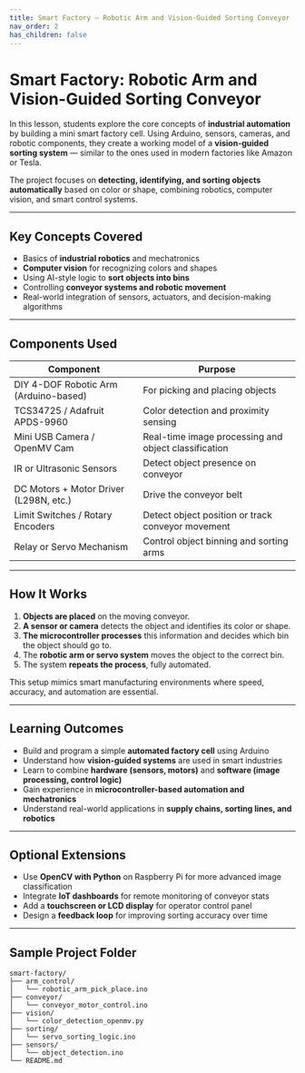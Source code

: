 ```yaml
---
title: Smart Factory – Robotic Arm and Vision-Guided Sorting Conveyor
nav_order: 2
has_children: false
---
```


# Smart Factory: Robotic Arm and Vision-Guided Sorting Conveyor

In this lesson, students explore the core concepts of **industrial automation** by building a mini smart factory cell. Using Arduino, sensors, cameras, and robotic components, they create a working model of a **vision-guided sorting system** — similar to the ones used in modern factories like Amazon or Tesla.

The project focuses on **detecting, identifying, and sorting objects automatically** based on color or shape, combining robotics, computer vision, and smart control systems.

---

## Key Concepts Covered

- Basics of **industrial robotics** and mechatronics  
- **Computer vision** for recognizing colors and shapes  
- Using AI-style logic to **sort objects into bins**  
- Controlling **conveyor systems and robotic movement**  
- Real-world integration of sensors, actuators, and decision-making algorithms

---

## Components Used

| Component                              | Purpose                                               |
|----------------------------------------|--------------------------------------------------------|
| DIY 4-DOF Robotic Arm (Arduino-based)  | For picking and placing objects                       |
| TCS34725 / Adafruit APDS-9960          | Color detection and proximity sensing                 |
| Mini USB Camera / OpenMV Cam           | Real-time image processing and object classification  |
| IR or Ultrasonic Sensors               | Detect object presence on conveyor                    |
| DC Motors + Motor Driver (L298N, etc.) | Drive the conveyor belt                               |
| Limit Switches / Rotary Encoders       | Detect object position or track conveyor movement     |
| Relay or Servo Mechanism               | Control object binning and sorting arms               |

---

## How It Works

1. **Objects are placed** on the moving conveyor.  
2. **A sensor or camera** detects the object and identifies its color or shape.  
3. **The microcontroller processes** this information and decides which bin the object should go to.  
4. The **robotic arm or servo system** moves the object to the correct bin.  
5. The system **repeats the process**, fully automated.

This setup mimics smart manufacturing environments where speed, accuracy, and automation are essential.

---

## Learning Outcomes

- Build and program a simple **automated factory cell** using Arduino  
- Understand how **vision-guided systems** are used in smart industries  
- Learn to combine **hardware (sensors, motors)** and **software (image processing, control logic)**  
- Gain experience in **microcontroller-based automation and mechatronics**  
- Understand real-world applications in **supply chains, sorting lines, and robotics**

---

## Optional Extensions

- Use **OpenCV with Python** on Raspberry Pi for more advanced image classification  
- Integrate **IoT dashboards** for remote monitoring of conveyor stats  
- Add a **touchscreen or LCD display** for operator control panel  
- Design a **feedback loop** for improving sorting accuracy over time

---

## Sample Project Folder

```plaintext
smart-factory/
├── arm_control/
│   └── robotic_arm_pick_place.ino
├── conveyor/
│   └── conveyor_motor_control.ino
├── vision/
│   └── color_detection_openmv.py
├── sorting/
│   └── servo_sorting_logic.ino
├── sensors/
│   └── object_detection.ino
└── README.md

